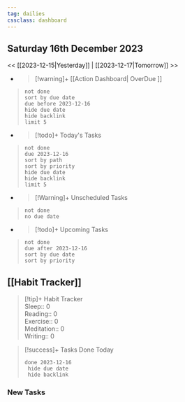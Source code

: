 ```yaml
---
tag: dailies
cssclass: dashboard
---
```

## Saturday 16th December 2023

<< [[2023-12-15|Yesterday]] | [[2023-12-17|Tomorrow]] >>

- > [!warning]+ [[Action Dashboard| OverDue ]]
> ```tasks
> not done
> sort by due date
> due before 2023-12-16
> hide due date
> hide backlink
> limit 5
> ```

- > [!todo]+ Today's Tasks
> ```tasks
> not done
> due 2023-12-16
> sort by path
> sort by priority
> hide due date
> hide backlink
> limit 5
> ```

- > [!Warning]+ Unscheduled Tasks  
 > ```tasks  
 > not done  
 > no due date

- > [!todo]+ Upcoming Tasks
> ```tasks  
> not done  
> due after 2023-12-16  
> sort by due date
> sort by priority  

## [[Habit Tracker]]
> [!tip]+ Habit Tracker  
> Sleep:: 0  
> Reading:: 0  
> Exercise:: 0  
> Meditation:: 0  
> Writing:: 0


> [!success]+ Tasks Done Today
> ```tasks 
> done 2023-12-16
>  hide due date
>  hide backlink
### New Tasks

